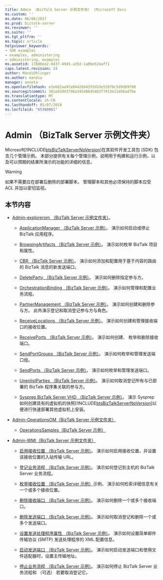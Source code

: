 ```yaml
---
title: Admin （BizTalk Server 示例文件夹） |Microsoft Docs
ms.custom: ''
ms.date: 06/08/2017
ms.prod: biztalk-server
ms.reviewer: ''
ms.suite: ''
ms.tgt_pltfrm: ''
ms.topic: article
helpviewer_keywords:
- SDK examples
- examples, administering
- administering, examples
ms.assetid: 178d0ee2-d437-4945-a35d-1a8be524aff1
caps.latest.revision: 24
author: MandiOhlinger
ms.author: mandia
manager: anneta
ms.openlocfilehash: e1e682aa97a94428d4293d2de51070c5d9d69f80
ms.sourcegitcommit: 381e83d43796a345488d54b3f7413e11d56ad7be
ms.translationtype: MT
ms.contentlocale: zh-CN
ms.lasthandoff: 05/07/2019
ms.locfileid: "65360061"
---
```

# <a name="admin-biztalk-server-samples-folder"></a>Admin （BizTalk Server 示例文件夹）
Microsoft[!INCLUDE[btsBizTalkServerNoVersion](../includes/btsbiztalkservernoversion-md.md)]在其软件开发工具包 (SDK) 包含几个管理示例。 本部分提供有关每个管理示例，说明用于构建和运行示例，以及可以预期的结果所演示的功能的详细的信息。  
  
> [!WARNING]
>  如果不需要应在部署后删除的部署脚本。 管理脚本和其他必须保持的脚本应受 ACL 并加以密切监视。  
  
## <a name="in-this-section"></a>本节内容  
  
- [Admin-explorerom （BizTalk Server 示例文件夹）](../core/admin-explorerom-biztalk-server-samples-folder.md)。  
  
  - [ApplicationManager （BizTalk Server 示例）](../core/applicationmanager-biztalk-server-sample.md)。 演示如何启动或停止 BizTalk 应用程序。  
  
  - [BrowsingArtifacts （BizTalk Server 示例）](../core/browsingartifacts-biztalk-server-sample.md)。 演示如何枚举 BizTalk 项目和属性。  
  
  - [CBR （BizTalk Server 示例）](../core/cbr-biztalk-server-sample.md)。 演示如何添加和配置用于基于内容的路由的 BizTalk 消息的新发送端口。  
  
  - [DeleteParty （BizTalk Server 示例）](../core/deleteparty-biztalk-server-sample.md)。 演示如何删除指定参与方。  
  
  - [OrchestrationBinding （BizTalk Server 示例）](../core/orchestrationbinding-biztalk-server-sample.md)。 演示如何管理和配置业务流程。  
  
  - [PartnerManagement （BizTalk Server 示例）](../core/partnermanagement-biztalk-server-sample.md)。 演示如何创建和删除参与方。 此外演示登记和取消登记参与方与角色。  
  
  - [ReceiveLocations （BizTalk Server 示例）](../core/receivelocations-biztalk-server-sample.md)。 演示如何创建和管理接收端口的接收位置。  
  
  - [ReceivePorts （BizTalk Server 示例）](../core/receiveports-biztalk-server-sample.md)。 演示如何创建、 枚举和删除接收端口。  
  
  - [SendPortGroups （BizTalk Server 示例）](../core/sendportgroups-biztalk-server-sample.md)。 演示如何枚举和管理发送端口组。  
  
  - [SendPorts （BizTalk Server 示例）](../core/sendports-biztalk-server-sample.md)。 演示如何枚举和管理发送端口。  
  
  - [UnenlistParties （BizTalk Server 示例）](../core/unenlistparties-biztalk-server-sample.md)。 演示如何取消登记所有与已部署的 BizTalk 程序集关联的参与方。  
  
  - [Sysprep BizTalk Server VHD （BizTalk Server 示例）](../core/sysprep-a-biztalk-server-vhd-biztalk-server-sample.md)。 演示 Sysprep 如何创建具有的虚拟机的快照[!INCLUDE[btsBizTalkServerNoVersion](../includes/btsbiztalkservernoversion-md.md)]以便进行快速部署其他虚拟机上安装。  
  
- [Admin-OperationsOM（BizTalk Server 示例文件夹）](../core/admin-operationsom-biztalk-server-samples-folder.md)  
  
  -   [OperationsSamples（BizTalk Server 示例）](../core/operationssamples-biztalk-server-sample.md)  
  
- [Admin-WMI（BizTalk Server 示例文件夹）](../core/admin-wmi-biztalk-server-samples-folder.md)  
  
  -   [启用接收位置 （BizTalk Server 示例）](../core/enable-receive-location-biztalk-server-sample.md)。 演示如何启用接收位置，并设置该接收位置的入站传输 URL。  
  
  -   [登记业务流程 （BizTalk Server 示例）](../core/enlist-orchestration-biztalk-server-sample.md)。 演示如何登记到主机的 BizTalk Server 业务流程。  
  
  -   [枚举接收位置 （BizTalk Server 示例）](../core/enumerate-receive-locations-biztalk-server-sample.md)示例。 演示如何检索详细信息有关一个或多个接收位置。  
  
  -   [删除接收端口 （BizTalk Server 示例）](../core/remove-receive-port-biztalk-server-sample.md)。 演示如何删除一个或多个接收端口。  
  
  -   [删除发送端口 （BizTalk Server 示例）](../core/remove-send-port-biztalk-server-sample.md)。 演示如何取消登记和删除一个或多个发送端口。  
  
  -   [设置发送处理程序属性 （BizTalk Server 示例）](../core/set-send-handler-property-biztalk-server-sample.md)。 演示如何设置简单邮件传输协议 (SMTP) 发送处理程序的 XML 配置信息。  
  
  -   [启动发送端口 （BizTalk Server 示例）](../core/start-send-port-biztalk-server-sample.md)。 演示如何启动发送端口和使用文件适配器时，设置主传输地址。  
  
  -   [停止业务流程 （BizTalk Server 示例）](../core/stop-orchestration-biztalk-server-sample.md)。 演示如何停止 BizTalk Server 业务流程和 （可选） 若要取消登记它。